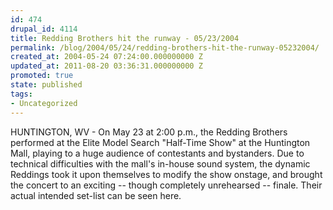 ```yaml
---
id: 474
drupal_id: 4114
title: Redding Brothers hit the runway - 05/23/2004
permalink: /blog/2004/05/24/redding-brothers-hit-the-runway-05232004/
created_at: 2004-05-24 07:24:00.000000000 Z
updated_at: 2011-08-20 03:36:31.000000000 Z
promoted: true
state: published
tags:
- Uncategorized
---
```

HUNTINGTON, WV - On May 23 at 2:00 p.m., the Redding Brothers performed at the Elite Model Search "Half-Time Show" at the Huntington Mall, playing to a huge audience of contestants and bystanders. Due to technical difficulties with the mall's in-house sound system, the dynamic Reddings took it upon themselves to modify the show onstage, and brought the concert to an exciting -- though completely unrehearsed -- finale. Their actual intended set-list can be seen here.
